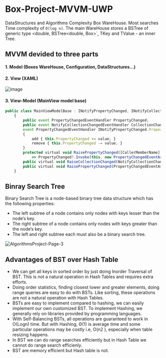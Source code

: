 # Box-Project-MVVM-UWP
DataStructures and Algorithms Complexity Box WareHouse. Most searches Time complexity of `O(log n)`.
The main WareHouse stores a BSTree of generic type <double, BSTree<double, Box>`, TKey and TValue - an inner Tree.

## MVVM devided to three parts
#### 1. Model (Boxes WareHouse, Configuration, DataStructures...)
#### 2. View (XAML)
![image](https://user-images.githubusercontent.com/23366804/184636276-e32ed137-96e0-4887-a846-85141d8dc265.png)
#### 3. View-Model (MainView model base)
```javascript
public class MainViewModelBase : INotifyPropertyChanged, INotifyCollectionChanged
    {
        public event PropertyChangedEventHandler PropertyChanged;
        public event NotifyCollectionChangedEventHandler CollectionChanged;
        event PropertyChangedEventHandler INotifyPropertyChanged.PropertyChanged
        {
            add { this.PropertyChanged += value; }
            remove { this.PropertyChanged -= value; }
        }
        protected virtual void RaisePropertyChanged([CallerMemberName] string propertyName = "")
            => PropertyChanged?.Invoke(this, new PropertyChangedEventArgs(propertyName));
        public virtual void RaiseCollectionChanged(NotifyCollectionChangedEventArgs e) => this.CollectionChanged?.Invoke(this, e);
        public virtual void RaisePropertyChanged(PropertyChangedEventArgs e) => this.PropertyChanged?.Invoke(this, e);
    }
```

## Binray Search Tree
Binary Search Tree is a node-based binary tree data structure which has the following properties:
+ The left subtree of a node contains only nodes with keys lesser than the node’s key.
+ The right subtree of a node contains only nodes with keys greater than the node’s key.
+ The left and right subtree each must also be a binary search tree.

![AlgorithmsProject-Page-3](https://user-images.githubusercontent.com/23366804/184636675-ca692483-461c-44dc-92eb-c539aeec47f0.jpg)

## Advantages of BST over Hash Table
+ We can get all keys in sorted order by just doing Inorder Traversal of BST. This is not a natural operation in Hash Tables and requires extra efforts.
+ Doing order statistics, finding closest lower and greater elements, doing range queries are easy to do with BSTs. Like sorting, these operations are not a natural operation with Hash Tables.
+ BSTs are easy to implement compared to hashing, we can easily implement our own customized BST. To implement Hashing, we generally rely on libraries provided by programming languages.
+ With Self-Balancing BSTs, all operations are guaranteed to work in O(Logn) time. But with Hashing, Θ(1) is average time and some particular operations may be costly i.e, O(n2 ), especially when table resizing happens.
+ In BST we can do range searches efficiently but in Hash Table we cannot do range search efficienly.
+ BST are memory efficient but Hash table is not.
